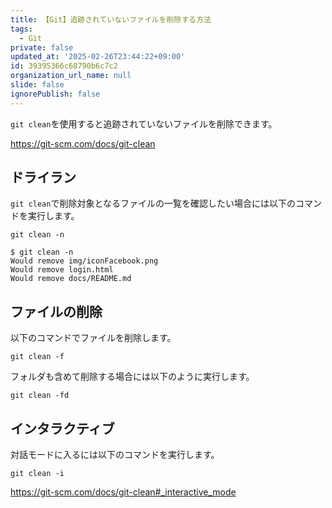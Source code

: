 ```yaml
---
title: 【Git】追跡されていないファイルを削除する方法
tags:
  - Git
private: false
updated_at: '2025-02-26T23:44:22+09:00'
id: 39395366c68790b6c7c2
organization_url_name: null
slide: false
ignorePublish: false
---
```

`git clean`を使用すると追跡されていないファイルを削除できます。

https://git-scm.com/docs/git-clean

## ドライラン

`git clean`で削除対象となるファイルの一覧を確認したい場合には以下のコマンドを実行します。

```terminal
git clean -n
```

```terminal
$ git clean -n
Would remove img/iconFacebook.png
Would remove login.html
Would remove docs/README.md
```

## ファイルの削除

以下のコマンドでファイルを削除します。

```terminal
git clean -f
```

フォルダも含めて削除する場合には以下のように実行します。

```terminal
git clean -fd
```

## インタラクティブ

対話モードに入るには以下のコマンドを実行します。

```terminal
git clean -i
```

https://git-scm.com/docs/git-clean#_interactive_mode
